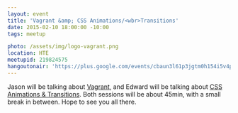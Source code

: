 ```yaml
---
layout: event
title: 'Vagrant &amp; CSS Animations/<wbr>Transitions'
date: 2015-02-10 18:00:00 -10:00
tags: meetup

photo: /assets/img/logo-vagrant.png
location: HTE
meetupid: 219824575
hangoutonair: 'https://plus.google.com/events/cbaun3l61p3jgtm0h154i5v4pb4'
---
```


Jason will be talking about [Vagrant](https://www.vagrantup.com/), and Edward will be talking about [CSS Animations & Transitions](http://learn.shayhowe.com/advanced-html-css/transitions-animations/). Both sessions will be about 45min, with a small break in between. Hope to see you all there.